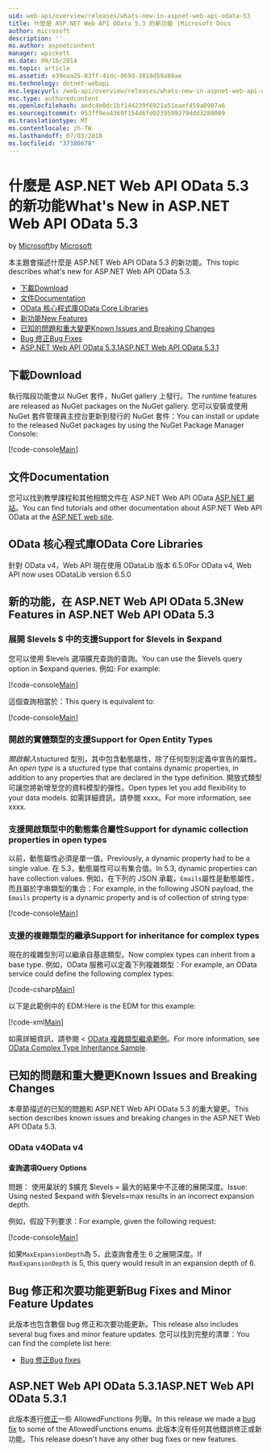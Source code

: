 ```yaml
---
uid: web-api/overview/releases/whats-new-in-aspnet-web-api-odata-53
title: 什麼是 ASP.NET Web API OData 5.3 的新功能 |Microsoft Docs
author: microsoft
description: ''
ms.author: aspnetcontent
manager: wpickett
ms.date: 09/16/2014
ms.topic: article
ms.assetid: e39eaa25-83ff-41dc-869d-3818d59a88ae
ms.technology: dotnet-webapi
msc.legacyurl: /web-api/overview/releases/whats-new-in-aspnet-web-api-odata-53
msc.type: authoredcontent
ms.openlocfilehash: aedc4e0dc1bf144239f6921a51eaef459a0907a6
ms.sourcegitcommit: 953ff9ea4369f154d6fd0239599279ddd3280009
ms.translationtype: MT
ms.contentlocale: zh-TW
ms.lasthandoff: 07/03/2018
ms.locfileid: "37386678"
---
```

<a name="whats-new-in-aspnet-web-api-odata-53"></a><span data-ttu-id="fbfe0-102">什麼是 ASP.NET Web API OData 5.3 的新功能</span><span class="sxs-lookup"><span data-stu-id="fbfe0-102">What's New in ASP.NET Web API OData 5.3</span></span>
====================
<span data-ttu-id="fbfe0-103">by [Microsoft](https://github.com/microsoft)</span><span class="sxs-lookup"><span data-stu-id="fbfe0-103">by [Microsoft](https://github.com/microsoft)</span></span>

<span data-ttu-id="fbfe0-104">本主題會描述什麼是 ASP.NET Web API OData 5.3 的新功能。</span><span class="sxs-lookup"><span data-stu-id="fbfe0-104">This topic describes what's new for ASP.NET Web API OData 5.3.</span></span>

- [<span data-ttu-id="fbfe0-105">下載</span><span class="sxs-lookup"><span data-stu-id="fbfe0-105">Download</span></span>](#download)
- [<span data-ttu-id="fbfe0-106">文件</span><span class="sxs-lookup"><span data-stu-id="fbfe0-106">Documentation</span></span>](#documentation)
- [<span data-ttu-id="fbfe0-107">OData 核心程式庫</span><span class="sxs-lookup"><span data-stu-id="fbfe0-107">OData Core Libraries</span></span>](#corelib)
- [<span data-ttu-id="fbfe0-108">新功能</span><span class="sxs-lookup"><span data-stu-id="fbfe0-108">New Features</span></span>](#newf)
- [<span data-ttu-id="fbfe0-109">已知的問題和重大變更</span><span class="sxs-lookup"><span data-stu-id="fbfe0-109">Known Issues and Breaking Changes</span></span>](#known-issues)
- [<span data-ttu-id="fbfe0-110">Bug 修正</span><span class="sxs-lookup"><span data-stu-id="fbfe0-110">Bug Fixes</span></span>](#bug-fixes)
- [<span data-ttu-id="fbfe0-111">ASP.NET Web API OData 5.3.1</span><span class="sxs-lookup"><span data-stu-id="fbfe0-111">ASP.NET Web API OData 5.3.1</span></span>](#OD)

<a id="download"></a>
## <a name="download"></a><span data-ttu-id="fbfe0-112">下載</span><span class="sxs-lookup"><span data-stu-id="fbfe0-112">Download</span></span>

<span data-ttu-id="fbfe0-113">執行階段功能會以 NuGet 套件，NuGet gallery 上發行。</span><span class="sxs-lookup"><span data-stu-id="fbfe0-113">The runtime features are released as NuGet packages on the NuGet gallery.</span></span> <span data-ttu-id="fbfe0-114">您可以安裝或使用 NuGet 套件管理員主控台更新到發行的 NuGet 套件：</span><span class="sxs-lookup"><span data-stu-id="fbfe0-114">You can install or update to the released NuGet packages by using the NuGet Package Manager Console:</span></span>

[!code-console[Main](whats-new-in-aspnet-web-api-odata-53/samples/sample1.cmd)]

<a id="documentation"></a>
## <a name="documentation"></a><span data-ttu-id="fbfe0-115">文件</span><span class="sxs-lookup"><span data-stu-id="fbfe0-115">Documentation</span></span>

<span data-ttu-id="fbfe0-116">您可以找到教學課程和其他相關文件在 ASP.NET Web API OData [ASP.NET 網站](../odata-support-in-aspnet-web-api/index.md)。</span><span class="sxs-lookup"><span data-stu-id="fbfe0-116">You can find tutorials and other documentation about ASP.NET Web API OData at the [ASP.NET web site](../odata-support-in-aspnet-web-api/index.md).</span></span>

<a id="corelib"></a>
## <a name="odata-core-libraries"></a><span data-ttu-id="fbfe0-117">OData 核心程式庫</span><span class="sxs-lookup"><span data-stu-id="fbfe0-117">OData Core Libraries</span></span>

<span data-ttu-id="fbfe0-118">針對 OData v4，Web API 現在使用 ODataLib 版本 6.5.0</span><span class="sxs-lookup"><span data-stu-id="fbfe0-118">For OData v4, Web API now uses ODataLib version 6.5.0</span></span>

<a id="newf"></a>
## <a name="new-features-in-aspnet-web-api-odata-53"></a><span data-ttu-id="fbfe0-119">新的功能，在 ASP.NET Web API OData 5.3</span><span class="sxs-lookup"><span data-stu-id="fbfe0-119">New Features in ASP.NET Web API OData 5.3</span></span>

### <a name="support-for-levels-in-expand"></a><span data-ttu-id="fbfe0-120">展開 $levels $ 中的支援</span><span class="sxs-lookup"><span data-stu-id="fbfe0-120">Support for $levels in $expand</span></span>

<span data-ttu-id="fbfe0-121">您可以使用 $levels 選項擴充查詢的查詢。</span><span class="sxs-lookup"><span data-stu-id="fbfe0-121">You can use the $levels query option in $expand queries.</span></span> <span data-ttu-id="fbfe0-122">例如: </span><span class="sxs-lookup"><span data-stu-id="fbfe0-122">For example:</span></span>

[!code-console[Main](whats-new-in-aspnet-web-api-odata-53/samples/sample2.cmd)]

<span data-ttu-id="fbfe0-123">這個查詢相當於：</span><span class="sxs-lookup"><span data-stu-id="fbfe0-123">This query is equivalent to:</span></span>

[!code-console[Main](whats-new-in-aspnet-web-api-odata-53/samples/sample3.cmd)]

<a id="open-entity-types"></a>
### <a name="support-for-open-entity-types"></a><span data-ttu-id="fbfe0-124">開啟的實體類型的支援</span><span class="sxs-lookup"><span data-stu-id="fbfe0-124">Support for Open Entity Types</span></span>

<span data-ttu-id="fbfe0-125">*開啟輸入*stuctured 型別，其中包含動態屬性，除了任何型別定義中宣告的屬性。</span><span class="sxs-lookup"><span data-stu-id="fbfe0-125">An *open type* is a stuctured type that contains dynamic properties, in addition to any properties that are declared in the type definition.</span></span> <span data-ttu-id="fbfe0-126">開放式類型可讓您將新增至您的資料模型的彈性。</span><span class="sxs-lookup"><span data-stu-id="fbfe0-126">Open types let you add flexibility to your data models.</span></span> <span data-ttu-id="fbfe0-127">如需詳細資訊，請參閱 xxxx。</span><span class="sxs-lookup"><span data-stu-id="fbfe0-127">For more information, see xxxx.</span></span>

### <a name="support-for-dynamic-collection-properties-in-open-types"></a><span data-ttu-id="fbfe0-128">支援開啟類型中的動態集合屬性</span><span class="sxs-lookup"><span data-stu-id="fbfe0-128">Support for dynamic collection properties in open types</span></span>

<span data-ttu-id="fbfe0-129">以前，動態屬性必須是單一值。</span><span class="sxs-lookup"><span data-stu-id="fbfe0-129">Previously, a dynamic property had to be a single value.</span></span> <span data-ttu-id="fbfe0-130">在 5.3，動態屬性可以有集合值。</span><span class="sxs-lookup"><span data-stu-id="fbfe0-130">In 5.3, dynamic properties can have collection values.</span></span> <span data-ttu-id="fbfe0-131">例如，在下列的 JSON 承載，`Emails`屬性是動態屬性，而且屬於字串類型的集合：</span><span class="sxs-lookup"><span data-stu-id="fbfe0-131">For example, in the following JSON payload, the `Emails` property is a dynamic property and is of collection of string type:</span></span>

[!code-console[Main](whats-new-in-aspnet-web-api-odata-53/samples/sample4.cmd)]

### <a name="support-for-inheritance-for-complex-types"></a><span data-ttu-id="fbfe0-132">支援的複雜類型的繼承</span><span class="sxs-lookup"><span data-stu-id="fbfe0-132">Support for inheritance for complex types</span></span>

<span data-ttu-id="fbfe0-133">現在的複雜型別可以繼承自基底類型。</span><span class="sxs-lookup"><span data-stu-id="fbfe0-133">Now complex types can inherit from a base type.</span></span> <span data-ttu-id="fbfe0-134">例如，OData 服務可以定義下列複雜類型：</span><span class="sxs-lookup"><span data-stu-id="fbfe0-134">For example, an OData service could define the following complex types:</span></span>

[!code-csharp[Main](whats-new-in-aspnet-web-api-odata-53/samples/sample5.cs)]

<span data-ttu-id="fbfe0-135">以下是此範例中的 EDM:</span><span class="sxs-lookup"><span data-stu-id="fbfe0-135">Here is the EDM for this example:</span></span>

[!code-xml[Main](whats-new-in-aspnet-web-api-odata-53/samples/sample6.xml?highlight=8,15)]

<span data-ttu-id="fbfe0-136">如需詳細資訊，請參閱 < [OData 複雜類型繼承範例](http://aspnet.codeplex.com/SourceControl/latest#Samples/WebApi/OData/v4/ODataComplexTypeInheritanceSample/ReadMe.txt)。</span><span class="sxs-lookup"><span data-stu-id="fbfe0-136">For more information, see [OData Complex Type Inheritance Sample](http://aspnet.codeplex.com/SourceControl/latest#Samples/WebApi/OData/v4/ODataComplexTypeInheritanceSample/ReadMe.txt).</span></span>

<a id="known-issues"></a>
## <a name="known-issues-and-breaking-changes"></a><span data-ttu-id="fbfe0-137">已知的問題和重大變更</span><span class="sxs-lookup"><span data-stu-id="fbfe0-137">Known Issues and Breaking Changes</span></span>

<span data-ttu-id="fbfe0-138">本章節描述的已知的問題和 ASP.NET Web API OData 5.3 的重大變更。</span><span class="sxs-lookup"><span data-stu-id="fbfe0-138">This section describes known issues and breaking changes in the ASP.NET Web API OData 5.3.</span></span>

### <a name="odata-v4"></a><span data-ttu-id="fbfe0-139">OData v4</span><span class="sxs-lookup"><span data-stu-id="fbfe0-139">OData v4</span></span>

#### <a name="query-options"></a><span data-ttu-id="fbfe0-140">查詢選項</span><span class="sxs-lookup"><span data-stu-id="fbfe0-140">Query Options</span></span>

<span data-ttu-id="fbfe0-141">問題： 使用巢狀的 $擴充 $levels = 最大的結果中不正確的展開深度。</span><span class="sxs-lookup"><span data-stu-id="fbfe0-141">Issue: Using nested $expand with $levels=max results in an incorrect expansion depth.</span></span>

<span data-ttu-id="fbfe0-142">例如，假設下列要求：</span><span class="sxs-lookup"><span data-stu-id="fbfe0-142">For example, given the following request:</span></span>

[!code-console[Main](whats-new-in-aspnet-web-api-odata-53/samples/sample7.cmd)]

<span data-ttu-id="fbfe0-143">如果`MaxExpansionDepth`為 5，此查詢會產生 6 之展開深度。</span><span class="sxs-lookup"><span data-stu-id="fbfe0-143">If `MaxExpansionDepth` is 5, this query would result in an expansion depth of 6.</span></span>

<a id="bug-fixes"></a>
## <a name="bug-fixes-and-minor-feature-updates"></a><span data-ttu-id="fbfe0-144">Bug 修正和次要功能更新</span><span class="sxs-lookup"><span data-stu-id="fbfe0-144">Bug Fixes and Minor Feature Updates</span></span>

<span data-ttu-id="fbfe0-145">此版本也包含數個 bug 修正和次要功能更新。</span><span class="sxs-lookup"><span data-stu-id="fbfe0-145">This release also includes several bug fixes and minor feature updates.</span></span> <span data-ttu-id="fbfe0-146">您可以找到完整的清單：</span><span class="sxs-lookup"><span data-stu-id="fbfe0-146">You can find the complete list here:</span></span>

- [<span data-ttu-id="fbfe0-147">Bug 修正</span><span class="sxs-lookup"><span data-stu-id="fbfe0-147">Bug fixes</span></span>](https://aspnetwebstack.codeplex.com/workitem/list/advanced?keyword=&status=All&type=All&priority=All&release=v5.3%20Beta&assignedTo=All&component=Web%20API|Web%20API%20OData&sortField=AssignedTo&sortDirection=Ascending&page=0&reasonClosed=Fixed)

<a id="OD"></a>
## <a name="aspnet-web-api-odata-531"></a><span data-ttu-id="fbfe0-148">ASP.NET Web API OData 5.3.1</span><span class="sxs-lookup"><span data-stu-id="fbfe0-148">ASP.NET Web API OData 5.3.1</span></span>

<span data-ttu-id="fbfe0-149">此版本進行[修正](https://aspnetwebstack.codeplex.com/workitem/list/advanced?keyword=&amp;status=All&amp;type=All&amp;priority=All&amp;release=v5.3.1%20Beta&amp;assignedTo=All&amp;component=Web%20API%20OData&amp;sortField=LastUpdatedDate&amp;sortDirection=Descending&amp;page=0&amp;reasonClosed=All)一些 AllowedFunctions 列舉。</span><span class="sxs-lookup"><span data-stu-id="fbfe0-149">In this release we made a [bug fix](https://aspnetwebstack.codeplex.com/workitem/list/advanced?keyword=&amp;status=All&amp;type=All&amp;priority=All&amp;release=v5.3.1%20Beta&amp;assignedTo=All&amp;component=Web%20API%20OData&amp;sortField=LastUpdatedDate&amp;sortDirection=Descending&amp;page=0&amp;reasonClosed=All) to some of the AllowedFunctions enums.</span></span> <span data-ttu-id="fbfe0-150">此版本沒有任何其他錯誤修正或新功能。</span><span class="sxs-lookup"><span data-stu-id="fbfe0-150">This release doesn't have any other bug fixes or new features.</span></span>
